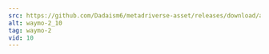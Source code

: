 ```yaml
---
src: https://github.com/Dadaism6/metadriverse-asset/releases/download/assetsv1.0.2/waymo-2_10.mp4
alt: waymo-2_10
tag: waymo-2
vid: 10
---
```

